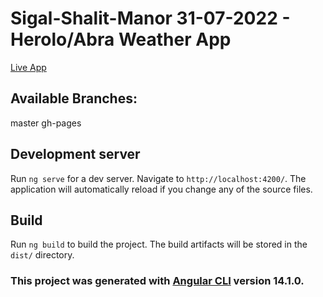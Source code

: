 # Sigal-Shalit-Manor 31-07-2022 - Herolo/Abra Weather App

[Live App](https://weather-app-v2-sigal.netlify.app/)

## Available Branches:

master
gh-pages

## Development server

Run `ng serve` for a dev server. Navigate to `http://localhost:4200/`. The application will automatically reload if you change any of the source files.

## Build

Run `ng build` to build the project. The build artifacts will be stored in the `dist/` directory.

### This project was generated with [Angular CLI](https://github.com/angular/angular-cli) version 14.1.0.
